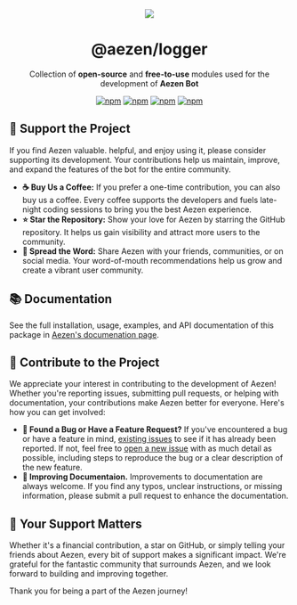 <div align="center">
  <img src="https://media.discordapp.net/attachments/1183338541690933288/1241012413118156830/1710933760586.png?ex=6648a660&is=664754e0&hm=dca0cdf9218052fa6089af4379e79c7e17c2189aecdaafbbe3317699fcbe4029&" />
  
  # @aezen/logger
  Collection of **open-source** and **free-to-use** modules used for the development of **Aezen Bot**

  [![npm](https://img.shields.io/npm/v/@aezen/localization?color=crimson&logo=npm&style=flat-square&label=@aezen/localization)](https://www.npmjs.com/package/@aezen/localization)
  [![npm](https://img.shields.io/npm/v/@aezen/duration?color=crimson&logo=npm&style=flat-square&label=@aezen/duration)](https://www.npmjs.com/package/@aezen/duration)
  [![npm](https://img.shields.io/npm/v/@aezen/logger?color=crimson&logo=npm&style=flat-square&label=@aezen/logger)](https://www.npmjs.com/package/@aezen/logger)
  [![npm](https://img.shields.io/npm/v/@aezen/storage?color=crimson&logo=npm&style=flat-square&label=@aezen/stores)](https://www.npmjs.com/package/@aezen/stores)
</div>

## 🩵 Support the Project
If you find Aezen valuable. helpful, and enjoy using it, please consider supporting its development. Your contributions help us maintain, improve, and expand the features of the bot for the entire community.

- **☕ Buy Us a Coffee:** If you prefer a one-time contribution, you can also buy us a coffee. Every coffee supports the developers and fuels late-night coding sessions to bring you the best Aezen experience.
- **⭐ Star the Repository:** Show your love for Aezen by starring the GitHub repository. It helps us gain visibility and attract more users to the community.
- **🌊 Spread the Word:** Share Aezen with your friends, communities, or on social media. Your word-of-mouth recommendations help us grow and create a vibrant user community.

## 📚 Documentation
See the full installation, usage, examples, and API documentation of this package in [Aezen's documenation page](https://docs.aezen.xyz/).

## 🤝 Contribute to the Project
We appreciate your interest in contributing to the development of Aezen! Whether you're reporting issues, submitting pull requests, or helping with documentation, your contributions make Aezen better for everyone. Here's how you can get involved:
- **🐛 Found a Bug or Have a Feature Request?** If you've encountered a bug or have a feature in mind, [existing issues](https://github.com/AezenBot/packages/issues) to see if it has already been reported. If not, feel free to [open a new issue](https://github.com/AezenBot/packages/issues/new) with as much detail as possible, including steps to reproduce the bug or a clear description of the new feature.
- **💯 Improving Documentaion.** Improvements to documentation are always welcome. If you find any typos, unclear instructions, or missing information, please submit a pull request to enhance the documentation.

## 🦊 Your Support Matters
Whether it's a financial contribution, a star on GitHub, or simply telling your friends about Aezen, every bit of support makes a significant impact. We're grateful for the fantastic community that surrounds Aezen, and we look forward to building and improving together.

Thank you for being a part of the Aezen journey!
